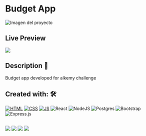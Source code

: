 # Budget App
![Imagen del proyecto](https://i.postimg.cc/RFcf8L0M/1.png)

## Live Preview
[<img src="https://img.shields.io/badge/heroku-%23430098.svg?style=for-the-badge&logo=heroku&logoColor=white" /> ](https://lit-headland-65890.herokuapp.com/)



## Description 📑


Budget app developed for alkemy challenge


## Created with: 🛠
<!-- Iconos sacados de: https://github.com/hendrasob/badges/blob/master/README.md y https://github.com/alexandresanlim/Badges4-README.md-Profile -->
[![HTML](https://img.shields.io/badge/HTML5-E34F26?style=for-the-badge&logo=html5&logoColor=white)](https://es.wikipedia.org/wiki/HTML5)
[![CSS](https://img.shields.io/badge/CSS3-1572B6?style=for-the-badge&logo=css3&logoColor=white)](https://es.wikipedia.org/wiki/CSS)
[![JS](https://img.shields.io/badge/JavaScript-F7DF1E?style=for-the-badge&logo=javascript&logoColor=black)](https://es.wikipedia.org/wiki/JavaScript)
![React](https://img.shields.io/badge/react-%2320232a.svg?style=for-the-badge&logo=react&logoColor=%2361DAFB)
![NodeJS](https://img.shields.io/badge/node.js-6DA55F?style=for-the-badge&logo=node.js&logoColor=white)
![Postgres](https://img.shields.io/badge/postgres-%23316192.svg?style=for-the-badge&logo=postgresql&logoColor=white)
![Bootstrap](https://img.shields.io/badge/bootstrap-%23563D7C.svg?style=for-the-badge&logo=bootstrap&logoColor=white)
![Express.js](https://img.shields.io/badge/express.js-%23404d59.svg?style=for-the-badge&logo=express&logoColor=%2361DAFB)

## 
<img src="https://i.postimg.cc/Dzmd0Gwh/screencapture-localhost-3000-abm-2022-10-14-10-57-50.png" /> 

<img src="https://i.postimg.cc/QNzmT0Wz/3.png" /> 

<img src="https://i.postimg.cc/CxT4v57H/4.png" /> 

<img src="https://i.postimg.cc/kXtcFKQg/5.png" /> 


